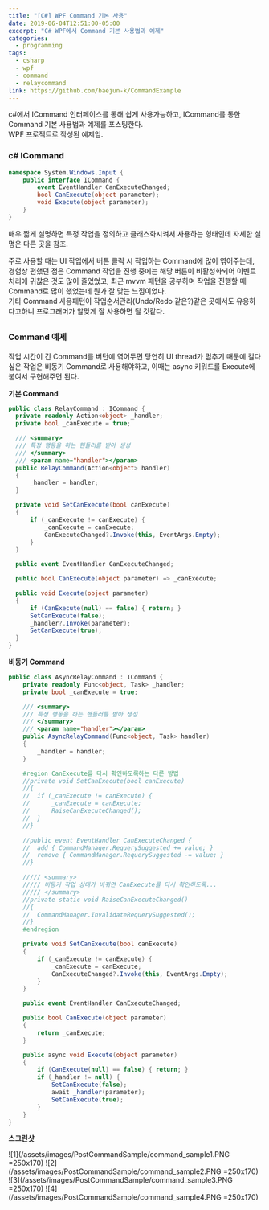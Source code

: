 ```yaml
---
title: "[C#] WPF Command 기본 사용"
date: 2019-06-04T12:51:00-05:00
excerpt: "C# WPF에서 Command 기본 사용법과 예제"
categories:
  - programming
tags:
  - csharp
  - wpf
  - command
  - relaycommand
link: https://github.com/baejun-k/CommandExample
---  
```


c#에서 ICommand 인터페이스를 통해 쉽게 사용가능하고, ICommand를 통한 Command 기본 사용법과 예제를 포스팅한다.  
WPF 프로젝트로 작성된 예제임.

### c# ICommand  

``` csharp
namespace System.Windows.Input {
	public interface ICommand {
  		event EventHandler CanExecuteChanged;
		bool CanExecute(object parameter);
		void Execute(object parameter);
	}
}
```

매우 짧게 설명하면 특정 작업을 정의하고 클래스화시켜서 사용하는 형태인데 자세한 설명은 다른 곳을 참조.  

주로 사용할 때는 UI 작업에서 버튼 클릭 시 작업하는 Command에 많이 엮어주는데, 경험상 편했던 점은 Command 작업을 진행 중에는 해당 버튼이 비활성화되어 이벤트처리에 귀찮은 것도 많이 줄었었고, 최근 mvvm 패턴을 공부하며 작업을 진행할 때 Command로 많이 했었는데 뭔가 잘 맞는 느낌이었다.  
기타 Command 사용패턴이 작업순서관리(Undo/Redo 같은?)같은 곳에서도 유용하다고하니 프로그래머가 알맞게 잘 사용하면 될 것같다.  
  
##  
### Command 예제  

작업 시간이 긴 Command를 버턴에 엮어두면 당연히 UI thread가 멈추기 때문에 길다 싶은 작업은 비동기 Command로 사용해야하고, 이때는 async 키워드를 Execute에 붙여서 구현해주면 된다.  
  
  __기본 Command__
  ``` csharp
  public class RelayCommand : ICommand {
	private readonly Action<object> _handler;
	private bool _canExecute = true;

	/// <summary>
	/// 특정 행동을 하는 핸들러를 받아 생성
	/// </summary>
	/// <param name="handler"></param>
	public RelayCommand(Action<object> handler)
	{
		_handler = handler;
	}

	private void SetCanExecute(bool canExecute)
	{
		if (_canExecute != canExecute) {
			_canExecute = canExecute;
			CanExecuteChanged?.Invoke(this, EventArgs.Empty);
		}
	}

	public event EventHandler CanExecuteChanged;

	public bool CanExecute(object parameter) => _canExecute;

	public void Execute(object parameter)
	{
		if (CanExecute(null) == false) { return; }
		SetCanExecute(false);
		_handler?.Invoke(parameter);
		SetCanExecute(true);
	}
}
```


__비동기 Command__

``` csharp
public class AsyncRelayCommand : ICommand {
	private readonly Func<object, Task> _handler;
	private bool _canExecute = true;

	/// <summary>
	/// 특정 행동을 하는 핸들러를 받아 생성
	/// </summary>
	/// <param name="handler"></param>
	public AsyncRelayCommand(Func<object, Task> handler)
	{
		_handler = handler;
	}

	#region CanExecute를 다시 확인하도록하는 다른 방법
	//private void SetCanExecute(bool canExecute)
	//{
	//	if (_canExecute != canExecute) {
	//		_canExecute = canExecute;
	//		RaiseCanExecuteChanged();
	//	}
	//}

	//public event EventHandler CanExecuteChanged {
	//	add { CommandManager.RequerySuggested += value; }
	//	remove { CommandManager.RequerySuggested -= value; }
	//}

	///// <summary>
	///// 비동기 작업 상태가 바뀌면 CanExecute를 다시 확인하도록...
	///// </summary>
	//private static void RaiseCanExecuteChanged()
	//{
	//	CommandManager.InvalidateRequerySuggested();
	//}
	#endregion

	private void SetCanExecute(bool canExecute)
	{
		if (_canExecute != canExecute) {
			_canExecute = canExecute;
			CanExecuteChanged?.Invoke(this, EventArgs.Empty);
		}
	}

	public event EventHandler CanExecuteChanged;

	public bool CanExecute(object parameter)
	{
		return _canExecute;
	}

	public async void Execute(object parameter)
	{
		if (CanExecute(null) == false) { return; }
		if (_handler != null) {
			SetCanExecute(false);
			await _handler(parameter);
			SetCanExecute(true);
		}
	}
}
```

__스크린샷__

![1](/assets/images/PostCommandSample/command_sample1.PNG =250x170) ![2](/assets/images/PostCommandSample/command_sample2.PNG =250x170) ![3](/assets/images/PostCommandSample/command_sample3.PNG =250x170) ![4](/assets/images/PostCommandSample/command_sample4.PNG =250x170)
